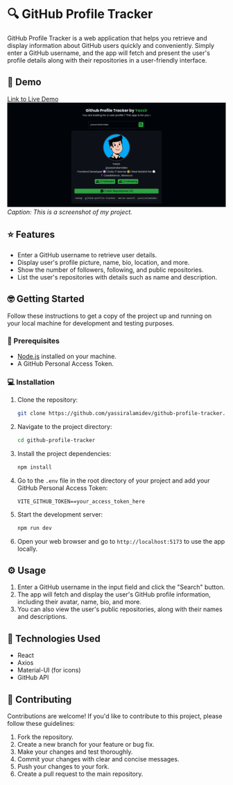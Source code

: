 # 🔍 GitHub Profile Tracker

GitHub Profile Tracker is a web application that helps you retrieve and display information about GitHub users quickly and conveniently. Simply enter a GitHub username, and the app will fetch and present the user's profile details along with their repositories in a user-friendly interface.


## 👀 Demo

[Link to Live Demo](https://github-profile-tracker.netlify.app/)
![Screenshot](screenshot.png)
*Caption: This is a screenshot of my project.*

## ⭐ Features

- Enter a GitHub username to retrieve user details.
- Display user's profile picture, name, bio, location, and more.
- Show the number of followers, following, and public repositories.
- List the user's repositories with details such as name and description.

## 🤓 Getting Started

Follow these instructions to get a copy of the project up and running on your local machine for development and testing purposes.

### 🤔 Prerequisites

- [Node.js](https://nodejs.org/) installed on your machine.
- A GitHub Personal Access Token.

### 💻 Installation

1. Clone the repository:

   ```bash
   git clone https://github.com/yassiralamidev/github-profile-tracker.git
   ```

2. Navigate to the project directory:

   ```bash
   cd github-profile-tracker
   ```

3. Install the project dependencies:

   ```bash
   npm install
   ```

4. Go to the `.env` file in the root directory of your project and add your GitHub Personal Access Token:

   ```env
   VITE_GITHUB_TOKEN==your_access_token_here
   ```

5. Start the development server:

   ```bash
   npm run dev
   ```

6. Open your web browser and go to `http://localhost:5173` to use the app locally.

## ⚙ Usage

1. Enter a GitHub username in the input field and click the "Search" button.
2. The app will fetch and display the user's GitHub profile information, including their avatar, name, bio, and more.
3. You can also view the user's public repositories, along with their names and descriptions.

## 🔧 Technologies Used

- React
- Axios
- Material-UI (for icons)
- GitHub API

## 🤝 Contributing

Contributions are welcome! If you'd like to contribute to this project, please follow these guidelines:

1. Fork the repository.
2. Create a new branch for your feature or bug fix.
3. Make your changes and test thoroughly.
4. Commit your changes with clear and concise messages.
5. Push your changes to your fork.
6. Create a pull request to the main repository.


